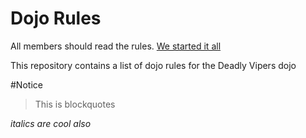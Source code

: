 Dojo Rules
==========
All members should read the rules.
[We started it all](https://github.com/deadlyvipers)

This repository contains a list of dojo rules for the Deadly Vipers dojo

#Notice

>This is blockquotes

*italics are cool also*

